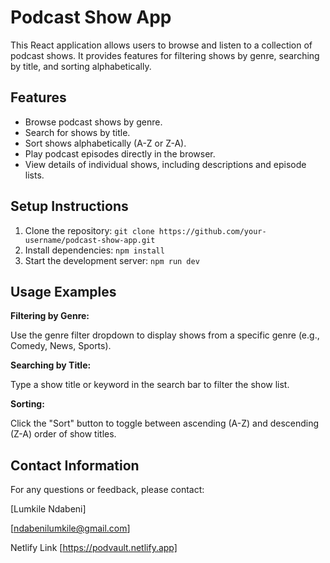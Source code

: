 # Podcast Show App

This React application allows users to browse and listen to a collection of podcast shows. It provides features for filtering shows by genre, searching by title, and sorting alphabetically.

## Features

*   Browse podcast shows by genre.
*   Search for shows by title.
*   Sort shows alphabetically (A-Z or Z-A).
*   Play podcast episodes directly in the browser.
*   View details of individual shows, including descriptions and episode lists.

## Setup Instructions

1.  Clone the repository: `git clone https://github.com/your-username/podcast-show-app.git`
2.  Install dependencies: `npm install`
3.  Start the development server: `npm run dev`

## Usage Examples

**Filtering by Genre:**

Use the genre filter dropdown to display shows from a specific genre (e.g., Comedy, News, Sports).

**Searching by Title:**

Type a show title or keyword in the search bar to filter the show list.

**Sorting:**

Click the "Sort" button to toggle between ascending (A-Z) and descending (Z-A) order of show titles.

## Contact Information

For any questions or feedback, please contact:

[Lumkile Ndabeni]

[ndabenilumkile@gmail.com]

Netlify Link [https://podvault.netlify.app]